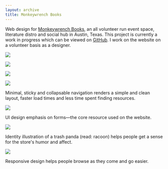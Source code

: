 ```yaml
---
layout: archive
title: Monkeywrench Books
---
```


Web design for [Monkeywrench Books](http://monkeywrenchbooks.org/), an all volunteer run event space, literature distro and social hub in Austin, Texas. This project is currently a work in progress which can be viewed on [GitHub](https://github.com/monkeywrench-books). I work on the website on a volunteer basis as a designer. 

![](https://pro2-bar-s3-cdn-cf1.myportfolio.com/de8c0912ce1783883a25575439440b06/9dd0878d-f29c-4278-89ad-e44f8bbae0fe_rw_1920.png?h=7feaca9b83cb978bfe05cb531ea5b617)

![](https://pro2-bar-s3-cdn-cf.myportfolio.com/de8c0912ce1783883a25575439440b06/80a1103d-e039-4db7-babf-e6b69cb865d6_rw_1920.png?h=6977de78249a00dc9ece9799eb83a9fc)

![](https://pro2-bar-s3-cdn-cf2.myportfolio.com/de8c0912ce1783883a25575439440b06/d6034321-88fa-45cb-bbb8-a1517a2239f4_rw_1920.png?h=dbbcb737325364ee71a24dfe9d0db539)

![](https://pro2-bar-s3-cdn-cf6.myportfolio.com/de8c0912ce1783883a25575439440b06/a4b3a78d-418a-45bb-9b24-9d111abcf1ce_rw_1920.png?h=7172e1cee19a5cae4724824747969f0c)


Minimal, sticky and collapsable navigation renders a simple and clean layout, faster load times and less time spent finding resources.

![](https://pro2-bar-s3-cdn-cf5.myportfolio.com/de8c0912ce1783883a25575439440b06/62963de1-d24c-4669-81a9-8b85cf4e50a3_rw_1920.png?h=c0cf893f47d7672ad715c027fb212d17)


UI design emphasis on forms—the core resource used on the website.

![](https://pro2-bar-s3-cdn-cf4.myportfolio.com/de8c0912ce1783883a25575439440b06/53695c81-f132-49a6-a6b3-941526729115_rw_1200.gif?h=3d717c921fdf008654bff944d3b0ecb3)


Identity illustration of a trash panda (read: racoon) helps people get a sense for the store's humor and affect.

![](https://pro2-bar-s3-cdn-cf.myportfolio.com/de8c0912ce1783883a25575439440b06/b362a633-4bbc-47dc-8e13-45d4d86ac889_rw_3840.png?h=dc26ded026cb84bd8155e6e3fc01dc27)


Responsive design helps people browse as they come and go easier.